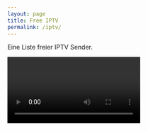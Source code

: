 ```yaml
---
layout: page
title: Free IPTV
permalink: /iptv/
---
```


Eine Liste freier IPTV Sender.

<video id="player" controls></video>

<script src="{{ site.url }}/assets/hls.js" type="text/javascript"></script>
<script>
function loadVideo() {
      var video = document.getElementById('player');
      if (Hls.isSupported()) {
        var hls = new Hls({
          debug: true,
        });
        hls.loadSource('https://vs-live-exxpress.sf.apa.at/exxpress-live1/exxpress.smil/playlist.m3u8');
        hls.attachMedia(video);
        hls.on(Hls.Events.MEDIA_ATTACHED, function () {
          video.muted = false;
          video.play();
        });
      }
      // hls.js is not supported on platforms that do not have Media Source Extensions (MSE) enabled.
      // When the browser has built-in HLS support (check using `canPlayType`), we can provide an HLS manifest (i.e. .m3u8 URL) directly to the video element throught the `src` property.
      // This is using the built-in support of the plain video element, without using hls.js.
      else if (video.canPlayType('application/vnd.apple.mpegurl')) {
        video.src = 'https://vs-live-exxpress.sf.apa.at/exxpress-live1/exxpress.smil/playlist.m3u8';
        video.addEventListener('canplay', function () {
          video.play();
        });
      }
}

setTimeout(loadVideo, 1000);
    </script>
